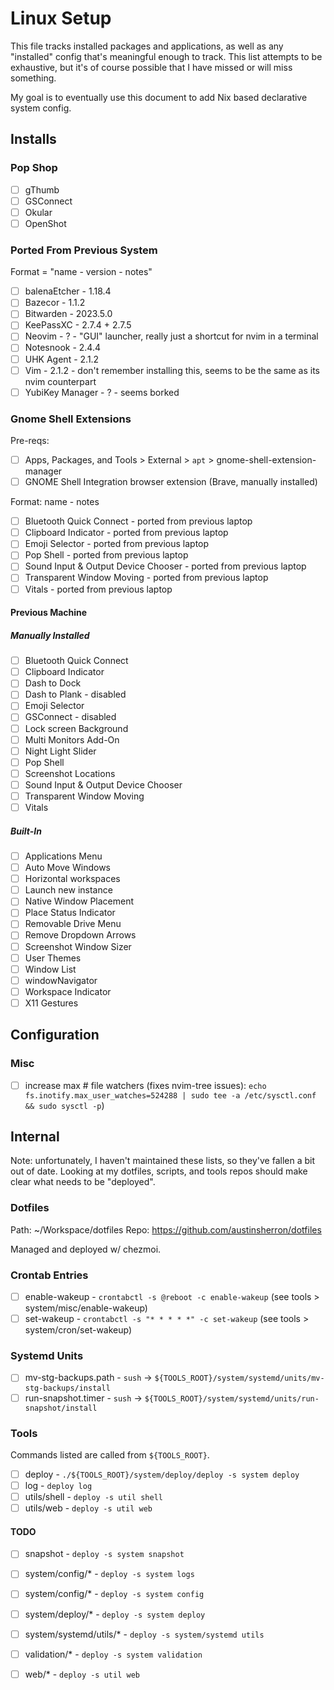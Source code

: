 # Linux Setup

This file tracks installed packages and applications, as well as any "installed" config that's meaningful enough to track. This list attempts to be exhaustive, but it's of course possible that I have missed or will miss something.

My goal is to eventually use this document to add Nix based declarative system config.

## Installs

### Pop Shop

- [ ] gThumb
- [ ] GSConnect
- [ ] Okular
- [ ] OpenShot

### Ported From Previous System

Format = "name - version - notes"

- [ ] balenaEtcher - 1.18.4
- [ ] Bazecor - 1.1.2
- [ ] Bitwarden - 2023.5.0
- [ ] KeePassXC - 2.7.4 + 2.7.5
- [ ] Neovim - ? - "GUI" launcher, really just a shortcut for nvim in a terminal
- [ ] Notesnook - 2.4.4
- [ ] UHK Agent - 2.1.2
- [ ] Vim - 2.1.2 - don't remember installing this, seems to be the same as its nvim counterpart
- [ ] YubiKey Manager - ? - seems borked

### Gnome Shell Extensions

Pre-reqs:

- [ ] Apps, Packages, and Tools > External > `apt` > gnome-shell-extension-manager
- [ ] GNOME Shell Integration browser extension (Brave, manually installed)

Format: name - notes

- [ ] Bluetooth Quick Connect - ported from previous laptop
- [ ] Clipboard Indicator - ported from previous laptop
- [ ] Emoji Selector - ported from previous laptop
- [ ] Pop Shell - ported from previous laptop
- [ ] Sound Input & Output Device Chooser - ported from previous laptop
- [ ] Transparent Window Moving - ported from previous laptop
- [ ] Vitals - ported from previous laptop

#### Previous Machine

##### Manually Installed

- [ ] Bluetooth Quick Connect
- [ ] Clipboard Indicator
- [ ] Dash to Dock
- [ ] Dash to Plank - disabled
- [ ] Emoji Selector
- [ ] GSConnect - disabled
- [ ] Lock screen Background
- [ ] Multi Monitors Add-On
- [ ] Night Light Slider
- [ ] Pop Shell
- [ ] Screenshot Locations
- [ ] Sound Input & Output Device Chooser
- [ ] Transparent Window Moving
- [ ] Vitals

##### Built-In

- [ ] Applications Menu
- [ ] Auto Move Windows
- [ ] Horizontal workspaces
- [ ] Launch new instance
- [ ] Native Window Placement
- [ ] Place Status Indicator
- [ ] Removable Drive Menu
- [ ] Remove Dropdown Arrows
- [ ] Screenshot Window Sizer
- [ ] User Themes
- [ ] Window List
- [ ] windowNavigator
- [ ] Workspace Indicator
- [ ] X11 Gestures

## Configuration

### Misc

- [ ] increase max # file watchers (fixes nvim-tree issues): `echo fs.inotify.max_user_watches=524288 | sudo tee -a /etc/sysctl.conf && sudo sysctl -p`)

## Internal

Note: unfortunately, I haven't maintained these lists, so they've fallen a bit out of date. Looking at my dotfiles, scripts, and tools repos should make clear what needs to be "deployed".

### Dotfiles

Path: ~/Workspace/dotfiles
Repo: https://github.com/austinsherron/dotfiles

Managed and deployed w/ chezmoi.

### Crontab Entries

- [ ] enable-wakeup - `crontabctl -s @reboot -c enable-wakeup` (see tools > system/misc/enable-wakeup)
- [ ] set-wakeup - `crontabctl -s "* * * * *" -c set-wakeup` (see tools > system/cron/set-wakeup)

### Systemd Units

- [ ] mv-stg-backups.path - `sush` -> `${TOOLS_ROOT}/system/systemd/units/mv-stg-backups/install`
- [ ] run-snapshot.timer - `sush` -> `${TOOLS_ROOT}/system/systemd/units/run-snapshot/install`

### Tools

Commands listed are called from `${TOOLS_ROOT}`.

- [ ] deploy - `./${TOOLS_ROOT}/system/deploy/deploy -s system deploy`
- [ ] log - `deploy log`
- [ ] utils/shell - `deploy -s util shell`
- [ ] utils/web - `deploy -s util web`

#### TODO

- [ ] snapshot - `deploy -s system snapshot`
- [ ] system/config/* - `deploy -s system logs`
- [ ] system/config/* - `deploy -s system config`
- [ ] system/deploy/* - `deploy -s system deploy`
- [ ] system/systemd/utils/* - `deploy -s system/systemd utils`
- [ ] validation/* - `deploy -s system validation`
- [ ] web/* - `deploy -s util web`

